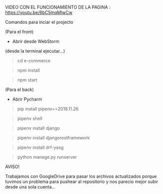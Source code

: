 VIDEO CON EL FUNCIONAMIENTO DE LA PAGINA : https://youtu.be/6bC5mqMlwCw

Comandos para inciar el projecto

(Para el front)

- Abrir desde WebStorm

(desde la terminal ejecutar...)

> cd e-commerce 

> npm install

> npm start

(Para el back)

- Abrir Pycharm

> pip install pipenv==2018.11.26

> pipenv shell

> pipenv install django

> pipenv install djangorestframework

> pipenv install drf-yasg

> python manage.py runserver

AVISO! 

Trabajamos con GoogleDrive para pasar los archivos actualizados porque tuvimos
un problema para pushear al repositorio y nos parecio mejor subir desde una sola cuenta...
